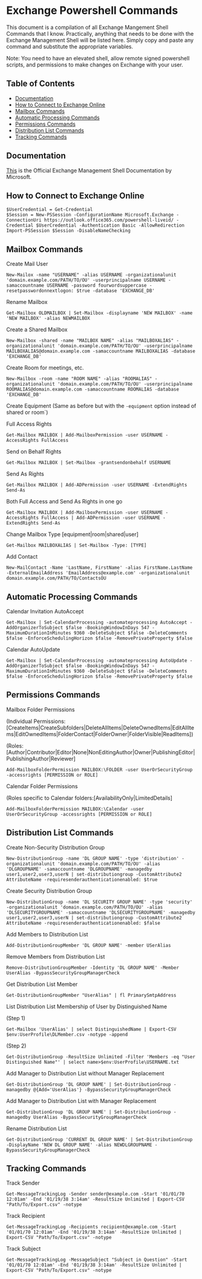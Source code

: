   # Exchange Powershell Commands

This document is a compilation of all Exchange Mangement Shell Commands that I know. Practically, anything that needs to be done with the Exchange Management Shell will be listed here. Simply copy and paste any command and substitute the appropriate variables.

Note: You need to have an elevated shell, allow remote signed powershell scripts, and permissions to make changes on Exchange with your user.
	

## Table of Contents

 * [Documentation](https://github.com/kemotep/Windows/blob/master/Notes/Exchange%20Management.md#documentation)
 * [How to Connect to Exchange Online](https://github.com/kemotep/Windows/blob/master/Notes/Exchange%20Management.md#how-to-connect-to-exchange-online) 
 * [Mailbox Commands](https://github.com/kemotep/Windows/blob/master/Notes/Exchange%20Management.md#mailbox-commands) 
 * [Automatic Processing Commands](https://github.com/kemotep/Windows/blob/master/Notes/Exchange%20Management.md#automatic-processing-commands) 
 * [Permissions Commands](https://github.com/kemotep/Windows/blob/master/Notes/Exchange%20Management.md#permissions-commands) 
 * [Distribution List Commands](https://github.com/kemotep/Windows/blob/master/Notes/Exchange%20Management.md#distribution-list-commands) 
 * [Tracking  Commands](https://github.com/kemotep/Windows/blob/master/Notes/Exchange%20Management.md#tracking-commands)
 

## Documentation

[This](https://docs.microsoft.com/en-us/powershell/exchange/exchange-server/exchange-management-shell?view=exchange-ps) is the Official Exchange Management Shell Documentation by Microsoft.


## How to Connect to Exchange Online

    $UserCredential = Get-Credential
    $Session = New-PSSession -ConfigurationName Microsoft.Exchange -ConnectionUri https://outlook.office365.com/powershell-liveid/ -Credential $UserCredential -Authentication Basic -AllowRedirection
    Import-PSSession $Session -DisableNameChecking


## Mailbox Commands

 Create Mail User
 
    New-Mailox -name "USERNAME" -alias USERNAME -organizationalunit 'domain.example.com/PATH/TO/OU' -userprincipalname USERNAME -samaccountname USERNAME -password fourwordsuppercase -resetpasswordonnextlogon: $true -database 'EXCHANGE_DB'

 Rename Mailbox

    Get-Mailbox OLDMAILBOX | Set-Mailbox -displayname 'NEW MAILBOX' -name 'NEW MAILBOX' -alias NEWMAILBOX

 Create a Shared Mailbox

    New-Mailbox -shared -name "MAILBOX NAME" -alias "MAILBOXALIAS" -organizationalunit 'domain.example.com/PATH/TO/OU' -userprincipalname MAILBOXALIAS@domain.example.com -samaccountname MAILBOXALIAS -database 'EXCHANGE_DB'

 Create Room for meetings, etc.

    New-Mailbox -room -name "ROOM NAME" -alias "ROOMALIAS" -organizationalunit 'domain.example.com/PATH/TO/OU' -userprincipalname ROOMALIAS@domain.example.com -samaccountname ROOMALIAS -database 'EXCHANGE_DB'
	
 Create Equipment (Same as before but with the `-equipment` option instead of shared or room`)

 Full Access Rights
 
    Get-Mailbox MAILBOX | Add-MailboxPermission -user USERNAME -AccessRights FullAccess
	
 Send on Behalf Rights
 
    Get-Mailbox MAILBOX | Set-Mailbox -grantsendonbehalf USERNAME
	
 Send As Rights
 
    Get-Mailbox MAILBOX | Add-ADPermission -user USERNAME -ExtendRights Send-As

 Both Full Access and Send As Rights in one go
 
    Get-Mailbox MAILBOX | Add-MailboxPermission -user USERNAME -AccessRights FullAccess | Add-ADPermission -user USERNAME -ExtendRights Send-As

 Change Mailbox Type [equipment|room|shared|user]
 
    Get-Mailbox MAILBOXALIAS | Set-Mailbox -Type: [TYPE]
	
 Add Contact
 
    New-MailContact -Name 'LastName, FirstName' -alias FirstName.LastName -ExternalEmailAddress 'EmailAddress@example.com' -organizationalunit domain.example.com/PATH/TO/ContactsOU


## Automatic Processing Commands
 
 Calendar Invitation AutoAccept
 
    Get-Mailbox | Set-CalendarProcessing -automateprocessing AutoAccept -AddOrganizerToSubject $false -BookingWindowInDays 547 -MaximumDurationInMinutes 9360 -DeleteSubject $false -DeleteComments $false -EnforceSchedulingHorizon $false -RemovePrivateProperty $false
 
 Calendar AutoUpdate
 
    Get-Mailbox | Set-CalendarProcessing -automateprocessing AutoUpdate -AddOrganizerToSubject $false -BookingWindowInDays 547 -MaximumDurationInMinutes 9360 -DeleteSubject $false -DeleteComments $false -EnforceSchedulingHorizon $false -RemovePrivateProperty $false


## Permissions Commands

 Mailbox Folder Permissions
 
  (Individual Permissions:[CreateItems|CreateSubfolders|DeleteAllItems|DeleteOwnedItems|EditAllItems|EditOwnedItems|FolderContact|FolderOwner|FolderVisible|ReadItems])
  
  (Roles:[Author|Contributor|Editor|None|NonEditingAuthor|Owner|PublishingEditor|PublishingAuthor|Reviewer]
 
    Add-MailboxFolderPermission MAILBOX:\FOLDER -user UserOrSecurityGroup -accessrights [PERMISSION or ROLE]

 Calendar Folder Permissions
 
  (Roles specific to Calendar folders:[AvailabilityOnly|LimitedDetails]

    Add-MailboxFolderPermission MAILBOX:\Calendar -user UserOrSecurityGroup -accessrights [PERMISSION or ROLE]


## Distribution List Commands

 Create Non-Security Distribution Group
 
    New-DistributionGroup -name 'DL GROUP NAME' -type 'distribution' -organizationalunit 'domain.example.com/PATH/TO/OU' -alias 'DLGROUPNAME' -samaccountname 'DLGROUPNAME' -managedby user1,user2,user3,userN | set-distributiongroup -CustomAttribute2 AttributeName -requiresenderauthenticationenabled: $true

 Create Security Distribution Group 
  
    New-DistributionGroup -name 'DL SECURITY GROUP NAME' -type 'security' -organizationalunit 'domain.example.com/PATH/TO/OU' -alias 'DLSECURITYGROUPNAME' -samaccountname 'DLSECURITYGROUPNAME' -managedby user1,user2,user3,userN | set-distributiongroup -CustomAttribute2 AttributeName -requiresenderauthenticationenabled: $false

 Add Members to Distribution List
 
    Add-DistributionGroupMember 'DL GROUP NAME' -member USerAlias

 Remove Members from Distribution List
 
    Remove-DistributionGroupMember -Identity 'DL GROUP NAME' -Member UserAlias -BypassSecurityGroupManagerCheck

 Get Distribution List Member
 
    Get-DistributionGroupMember "UserAlias" | fl PrimarySmtpAddress
	
 List Distribution List Membership of User by Distinguished Name
 
  (Step 1)
  
    Get-Mailbox 'UserAlias' | select DistinguishedName | Export-CSV $env:UserProfile\DLMember.csv -notype -append
	
  (Step 2)
  
    Get-DistributionGroup -ResultSize Unlimited -Filter 'Members -eq "User Distinguished Name"' | select name>$env:UserProfile\USERNAME.txt

 Add Manager to Distribution List without Manager Replacement
 
    Get-DistributionGroup 'DL GROUP NAME' | Set-DistributionGroup -managedby @{Add='UserAlias'} -BypassSecurityGroupManagerCheck

 Add Manager to Distribution List with Manager Replacement
 
    Get-DistributionGroup 'DL GROUP NAME' | Set-DistributionGroup -managedby UserAlias -BypassSecurityGroupManagerCheck
	
 Rename Distribution List
 
    Get-DistributionGroup 'CURRENT DL GROUP NAME' | Set-DistributionGroup -DisplayName 'NEW DL GROUP NAME' -alias NEWDLGROUPNAME -BypassSecurityGroupManagerCheck
	

## Tracking Commands
 
 Track Sender
 
    Get-MessageTrackingLog -Sender sender@example.com -Start '01/01/70 12:01am' -End '01/19/38 3:14am' -ResultSize Unlimited | Export-CSV "Path/To/Export.csv" -notype

 Track Recipient
 
    Get-MessageTrackingLog -Recipients recipient@example.com -Start '01/01/70 12:01am' -End '01/19/38 3:14am' -ResultSize Unlimited | Export-CSV "Path/To/Export.csv" -notype
	
 Track Subject
 
    Get-MessageTrackingLog -MessageSubject "Subject in Question" -Start '01/01/70 12:01am' -End '01/19/38 3:14am' -ResultSize Unlimited | Export-CSV "Path/To/Export.csv" -notype
